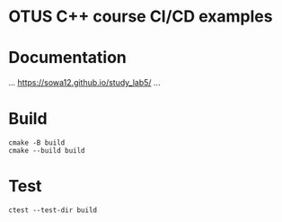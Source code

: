 # OTUS C++ course CI/CD examples
# Documentation
...
https://sowa12.github.io/study_lab5/
...
# Build
```
cmake -B build
cmake --build build
```

# Test
```
ctest --test-dir build
```
